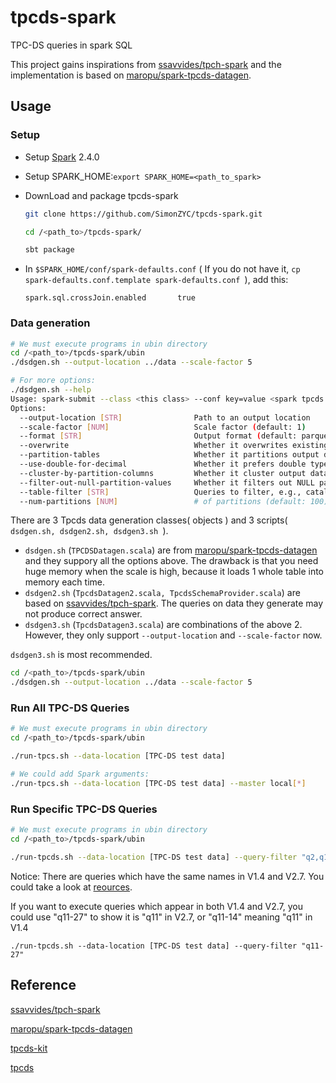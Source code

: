# tpcds-spark
TPC-DS queries in spark SQL

This project gains inspirations from [ssavvides/tpch-spark](https://github.com/ssavvides/tpch-spark) and the implementation is based on [maropu/spark-tpcds-datagen](https://github.com/maropu/spark-tpcds-datagen).



## Usage

### Setup
- Setup [Spark](https://spark.apache.org/) 2.4.0
- Setup SPARK_HOME:`export SPARK_HOME=<path_to_spark>`
- DownLoad and package tpcds-spark
	```bash
	git clone https://github.com/SimonZYC/tpcds-spark.git

	cd /<path_to>/tpcds-spark/

	sbt package
	```

- In `$SPARK_HOME/conf/spark-defaults.conf` ( If you do not have it, `cp spark-defaults.conf.template spark-defaults.conf `), add this:

  ```
  spark.sql.crossJoin.enabled		true
  ```

  

### Data generation

```bash
# We must execute programs in ubin directory
cd /<path_to>/tpcds-spark/ubin
./dsdgen.sh --output-location ../data --scale-factor 5

# For more options:
./dsdgen.sh --help
Usage: spark-submit --class <this class> --conf key=value <spark tpcds datagen jar> [Options]
Options:
  --output-location [STR]                Path to an output location
  --scale-factor [NUM]                   Scale factor (default: 1)
  --format [STR]                         Output format (default: parquet)
  --overwrite                            Whether it overwrites existing data (default: false)
  --partition-tables                     Whether it partitions output data (default: false)
  --use-double-for-decimal               Whether it prefers double types (default: false)
  --cluster-by-partition-columns         Whether it cluster output data by partition columns (default: false)
  --filter-out-null-partition-values     Whether it filters out NULL partitions (default: false)
  --table-filter [STR]                   Queries to filter, e.g., catalog_sales,store_sales
  --num-partitions [NUM]                 # of partitions (default: 100)
```

There are 3 Tpcds data generation classes( objects ) and 3 scripts( `dsdgen.sh, dsdgen2.sh, dsdgen3.sh `).
- `dsdgen.sh` (`TPCDSDatagen.scala`) are from [maropu/spark-tpcds-datagen](https://github.com/maropu/spark-tpcds-datagen) and they suppory all the options above. The drawback is that you need huge memory when the scale is high, because it loads 1 whole table into memory each time.
- `dsdgen2.sh` (`TpcdsDatagen2.scala, TpcdsSchemaProvider.scala`) are based on [ssavvides/tpch-spark](https://github.com/ssavvides/tpch-spark). The queries on data they generate may not produce correct answer.
- `dsdgen3.sh` (`TpcdsDatagen3.scala`) are combinations of the above 2. However, they only support `--output-location` and `--scale-factor` now.

`dsdgen3.sh` is most recommended.

```bash
cd /<path_to>/tpcds-spark/ubin
./dsdgen.sh --output-location ../data --scale-factor 5
```



### Run All TPC-DS Queries

```bash
# We must execute programs in ubin directory
cd /<path_to>/tpcds-spark/ubin

./run-tpcs.sh --data-location [TPC-DS test data]

# We could add Spark arguments:
./run-tpcs.sh --data-location [TPC-DS test data] --master local[*]
```

### Run Specific TPC-DS Queries

```bash
# We must execute programs in ubin directory
cd /<path_to>/tpcds-spark/ubin

./run-tpcds.sh --data-location [TPC-DS test data] --query-filter "q2,q10"
```

Notice: There are queries which have the same names in V1.4 and V2.7. You could take a look at [reources](src/main/resources).

If you want to execute queries which appear in both V1.4 and V2.7, you could use "q11-27" to show it is "q11" in V2.7, or "q11-14" meaning "q11" in V1.4

```
./run-tpcds.sh --data-location [TPC-DS test data] --query-filter "q11-27"
```



## Reference

[ssavvides/tpch-spark](https://github.com/ssavvides/tpch-spark)

[maropu/spark-tpcds-datagen](https://github.com/maropu/spark-tpcds-datagen)

[tpcds-kit](<https://github.com/databricks/tpcds-kit>)

[tpcds](http://www.tpc.org/tpcds/)
